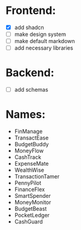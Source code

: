 # Frontend:
- [X] add shadcn
- [ ] make design system
- [ ] make default markdown
- [ ] add necessary libraries

# Backend:
- [ ] add schemas

# Names:
- FinManage
- TransactEase
- BudgetBuddy
- MoneyFlow
- CashTrack
- ExpenseMate
- WealthWise
- TransactionTamer
- PennyPilot
- FinanceFlex
- SmartSpender
- MoneyMonitor
- BudgetBeast
- PocketLedger
- CashGuard
